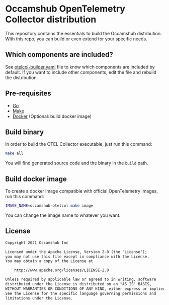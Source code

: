 # Occamshub OpenTelemetry Collector distribution

This repository contains the essentials to build the Occamshub distribution. With
this repo, you can build or even extend for your specific needs.

## Which components are included?

See [otelcol-builder.yaml](otelcol-builder.yaml) file to know which components are
included by default. If you want to include other components, edit the file and rebuild
the distribution.

## Pre-requisites

 * [Go](https://go.dev)
 * [Make](https://www.gnu.org/software/make/)
 * [Docker](https://www.docker.com/) (Optional: build docker image)

## Build binary

In order to build the OTEL Collector executable, just run this command:

```bash
make all
```

You will find generated source code and the binary in the `build` path.

## Build docker image

To create a docker image compatible with official OpenTelemetry images,
run this command:

```bash
IMAGE_NAME=occamshub-otelcol make image
```

You can change the image name to whatever you want.

## License

```txt
Copyright 2021 Occamshub Inc

Licensed under the Apache License, Version 2.0 (the "License");
you may not use this file except in compliance with the License.
You may obtain a copy of the License at

    http://www.apache.org/licenses/LICENSE-2.0

Unless required by applicable law or agreed to in writing, software
distributed under the License is distributed on an "AS IS" BASIS,
WITHOUT WARRANTIES OR CONDITIONS OF ANY KIND, either express or implied.
See the License for the specific language governing permissions and
limitations under the License.
```